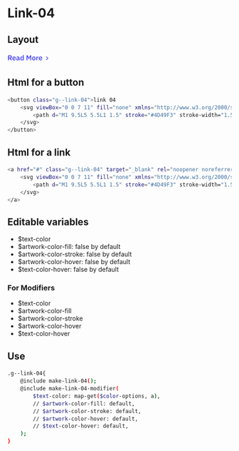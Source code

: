 # Link-04

## Layout

![alt text][link-04]

[link-04]: /src/img/global-components/link/link-04.png

## Html for a button

```sh
<button class="g--link-04">link 04
    <svg viewBox="0 0 7 11" fill="none" xmlns="http://www.w3.org/2000/svg">
        <path d="M1 9.5L5 5.5L1 1.5" stroke="#4D49F3" stroke-width="1.5"/>
    </svg>
</button>
```

## Html for a link

```sh
<a href="#" class="g--link-04" target="_blank" rel="noopener noreferrer">link 04 link
    <svg viewBox="0 0 7 11" fill="none" xmlns="http://www.w3.org/2000/svg">
        <path d="M1 9.5L5 5.5L1 1.5" stroke="#4D49F3" stroke-width="1.5"/>
    </svg>
</a>
```

## Editable variables

- $text-color
- $artwork-color-fill: false by default
- $artwork-color-stroke: false by default
- $artwork-color-hover: false by default
- $text-color-hover: false by default

### For Modifiers

- $text-color
- $artwork-color-fill
- $artwork-color-stroke
- $artwork-color-hover
- $text-color-hover

## Use

```sh
.g--link-04{
    @include make-link-04();
    @include make-link-04-modifier(
        $text-color: map-get($color-options, a),
        // $artwork-color-fill: default,
        // $artwork-color-stroke: default,
        // $artwork-color-hover: default,
        // $text-color-hover: default,
    );
}
```
